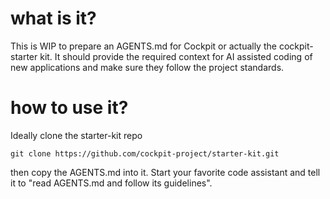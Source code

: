 # what is it?

This is WIP to prepare an AGENTS.md for Cockpit or actually the cockpit-starter kit.
It should provide the required context for AI assisted coding of new applications
and make sure they follow the project standards.

# how to use it?

Ideally clone the starter-kit repo 
```
git clone https://github.com/cockpit-project/starter-kit.git
```
then copy the AGENTS.md into it. Start your favorite code assistant
and tell it to "read AGENTS.md and follow its guidelines".

